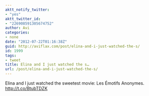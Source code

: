 ```yaml
---
aktt_notify_twitter:
- "yes"
aktt_twitter_id:
- "226908591305674752"
author: Avi
categories:
- none
date: "2012-07-22T01:16:38Z"
guid: http://aviflax.com/post/elina-and-i-just-watched-the-s/
id: 1999
tags:
- tweet
title: Elina and I just watched the s…
url: /post/elina-and-i-just-watched-the-s/
---
```

Elina and I just watched the sweetest movie: Les Émotifs Anonymes. <a href="http://t.co/BtubTDZK" rel="nofollow">http://t.co/BtubTDZK</a>